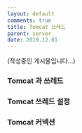 ```yaml
---
layout: default
comments: true
title: Tomcat 쓰레드
parent: server
date: 2019.12.01
---
```


(작성중인 게시물입니다...)
### Tomcat 과 쓰레드


### Tomcat 쓰레드 설정


### Tomcat 커넥션

### 
